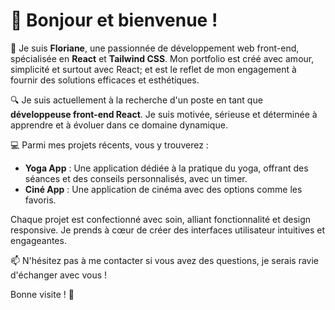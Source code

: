 # 👋 Bonjour et bienvenue !

🌟 Je suis **Floriane**, une passionnée de développement web front-end, spécialisée en **React** et **Tailwind CSS**. Mon portfolio est créé avec amour, simplicité et surtout avec React; et est le reflet de mon engagement à fournir des solutions efficaces et esthétiques.

🔍 Je suis actuellement à la recherche d'un poste en tant que **développeuse front-end React**. Je suis motivée, sérieuse et déterminée à apprendre et à évoluer dans ce domaine dynamique.

💻 Parmi mes projets récents, vous y trouverez :

-   **Yoga App** : Une application dédiée à la pratique du yoga, offrant des séances et des conseils personnalisés, avec un timer.
-   **Ciné App** : Une application de cinéma avec des options comme les favoris.

Chaque projet est confectionné avec soin, alliant fonctionnalité et design responsive. Je prends à cœur de créer des interfaces utilisateur intuitives et engageantes.

📫 N'hésitez pas à me contacter si vous avez des questions, je serais ravie d'échanger avec vous !

Bonne visite ! 🌈
